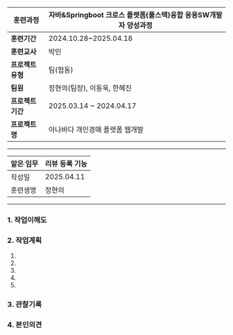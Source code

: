 
| **훈련과정**    | 자바&Springboot 크로스 플랫폼(풀스택)융합 응용SW개발자 양성과정 |
| ----------- | ----------------------------------------- |
| **훈련기간**    | 2024.10.28~2025.04.18                     |
| **훈련교사**    | 박민                                        |
| **프로젝트 유형** | 팀(협동)                                     |
| **팀원**      | 정현의(팀장), 이동욱, 한혜진                         |
| **프로젝트 기간** | 2025.03.14 ~ 2024.04.17                   |
| **프로젝트명**   | 아나바다 개인경매 플랫폼 웹개발                         |

---

| 맡은 임무 | 리뷰 등록 기능   |
| ----- | ---------- |
| 작성일   | 2025.04.11 |
| 훈련생명  | 정현의        |

---

### 1. 작업이해도


### 2. 작업계획
1. 
2. 
3. 
4. 
5. 
### 3. 관찰기록


### 4. 본인의견
